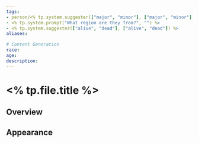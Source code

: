 ```yaml
---
tags:
- person/<% tp.system.suggester(["major", "minor"], ["major", "minor"]) %>
- <% tp.system.prompt("What region are they from?", "") %>
- <% tp.system.suggester(["alive", "dead"], ["alive", "dead"]) %>
aliases:

# Content Generation
race:
age:
description:
---
```

# <% tp.file.title %>
## Overview

## Appearance
